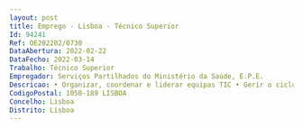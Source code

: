 ```yaml
--- 
layout: post
title: Emprego - Lisboa - Técnico Superior
Id: 94241
Ref: OE202202/0730
DataAbertura: 2022-02-22
DataFecho: 2022-03-14
Trabalho: Técnico Superior
Empregador: Serviços Partilhados do Ministério da Saúde, E.P.E.
Descricao: • Organizar, coordenar e liderar equipas TIC • Gerir o ciclo de vida dos produtos TIC • Implementar novas aplicações ou serviços • Gerir as diferentes Releases e otimizações dos produtos TIC • Atuar em caso de não cumprimentos dos requisitos aquando da entrada em produção, assim como monitorização dos testes pre release • Planear a manutenção e suporte ao(à) utilizador(a) • Evoluir os produtos de acordo com as circunstâncias • Negociar acordos com as diferentes áreas da organização em coordenação com os responsáveis do sistema de informação • Contribuir para o desenvolvimento do orçamento, em conjunto com as áreas de negócio e financeira • Desenvolver as relações com as áreas utilizadoras para promoção dos produtos do sistema de informação • Identificar oportunidades e gerir o fornecimento e entrega dos produtos às áreas utilizadoras.
CodigoPostal: 1050-189 LISBOA
Concelho: Lisboa
Distrito: Lisboa
--- 
```

